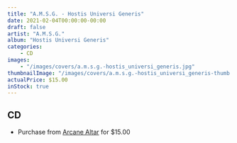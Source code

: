 ```yaml
---
title: "A.M.S.G. - Hostis Universi Generis"
date: 2021-02-04T00:00:00-00:00
draft: false
artist: "A.M.S.G."
album: "Hostis Universi Generis"
categories:
    - CD
images:
    - "/images/covers/a.m.s.g.-hostis_universi_generis.jpg"
thumbnailImage: "/images/covers/a.m.s.g.-hostis_universi_generis-thumb.jpg"
actualPrice: $15.00
inStock: true
---
```


## CD
* Purchase from [Arcane Altar](https://arcanealtar.bigcartel.com/product/a-m-s-g-hostis-universi-generis-cd) for $15.00
